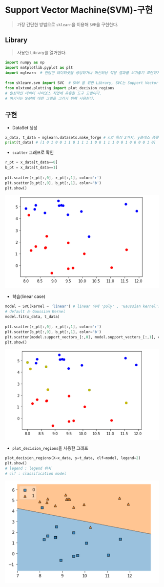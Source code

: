 # Support Vector Machine(SVM)-구현

> 가장 간단한 방법으로 `sklearn`을 이용해 `SVM`을 구현한다.



## Library

> 사용한 Library를 열거한다.

```python
import numpy as np
import matplotlib.pyplot as plt
import mglearn  # 랜덤한 데이터셋을 생성하거나 머신러닝 적용 결과를 보기좋기 표현하기 위한 함수들

from sklearn.svm import SVC  # SVM 을 위한 Library, SVC는 Support Vector Classification
from mlxtend.plotting import plot_decision_regions 
# 일상적인 데이터 사이언스 작업에 유용한 도구 모임이다.
# 여기서는 SVM에 대한 그림을 그리기 위해 사용한다.

```



## 구현

* DataSet 생성

```python
x_data, t_data = mglearn.datasets.make_forge # x의 특징 2가지, y클래스 종류 2가지(0 or 1), 데이터개수 : 26
print(t_data) # [1 0 1 0 0 1 1 0 1 1 1 1 0 0 1 1 1 0 0 1 0 0 0 0 1 0]
```

* `scatter` 그래프로 확인

```python
r_pt = x_data[t_data==0] 
b_pt = x_data[t_data==1]

plt.scatter(r_pt[:,0], r_pt[:,1], color='r')
plt.scatter(b_pt[:,0], b_pt[:,1], color='b')
plt.show()
```

![image-20201020032033947](markdown-images/image-20201020032033947.png)

* 학습(linear case)

```python
model = SVC(kernel = 'linear') # linear 외에 'poly' , 'Gaussian kernel'을 사용할 수 있다.
# default 는 Gaussian Kernel
model.fit(x_data, t_data)

plt.scatter(r_pt[:,0], r_pt[:,1], color='r')
plt.scatter(b_pt[:,0], b_pt[:,1], color='b')
plt.scatter(model.support_vectors_[:,0], model.support_vectors_[:,1], color='y')
plt.show()
```

![image-20201020032535103](markdown-images/image-20201020032535103.png)

* `plot_decision_regions`을 사용한 그래프

```python
plot_decision_regions(X=x_data, y=t_data, clf=model, legend=2)
plt.show()
# legend : legend 위치
# clf : classification model
```

![image-20201020033015779](markdown-images/image-20201020033015779.png)